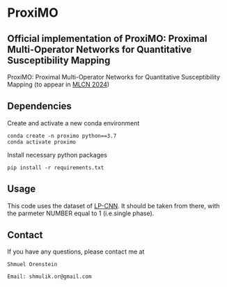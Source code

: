 # ProxiMO
## Official implementation of ProxiMO: Proximal Multi-Operator Networks for Quantitative Susceptibility Mapping
ProxiMO: Proximal Multi-Operator Networks for Quantitative Susceptibility Mapping (to appear in [MLCN 2024](https://mlcnworkshop.github.io/))

## Dependencies
Create and activate a new conda environment
```
conda create -n proximo python==3.7
conda activate proximo
```
Install necessary python packages
```
pip install -r requirements.txt
```


## Usage
This code uses the dataset of [LP-CNN](https://github.com/Sulam-Group/LPCNN). It should be taken from there, with the parmeter NUMBER equal to 1 (i.e.single phase).

## Contact
If you have any questions, please contact me at
```
Shmuel Orenstein

Email: shmulik.or@gmail.com

```